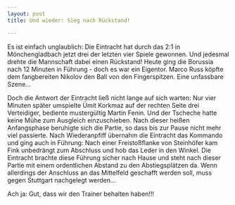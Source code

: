 ```yaml
---
layout: post
title: Und wieder: Sieg nach Rückstand!

---
```


Es ist einfach unglaublich: Die Eintracht hat durch das 2:1 in Mönchengladbach jetzt drei der letzten vier Spiele gewonnen. Und jedesmal drehte die Mannschaft dabei einen Rückstand! Heute ging die Borussia nach 12 Minuten in Führung - doch es war ein Eigentor. Marco Russ köpfte dem fangbereiten Nikolov den Ball von den Fingerspitzen. Eine unfassbare Szene...

Doch die Antwort der Eintracht ließ nicht lange auf sich warten: Nur vier Minuten später umspielte Ümit Korkmaz auf der rechten Seite drei Verteidiger, bediente mustergültig Martin Fenin. Und der Tscheche hatte keine Mühe zum Ausgleich einzuschieben. Nach dieser heißen Anfangsphase beruhigte sich die Partie, so dass bis zur Pause nicht mehr viel passierte. Nach Wiederanpfiff übernahm die Eintracht das Kommando und ging auch in Führung: Nach einer Freistoßflanke von Steinhöfer kam Fink unbedrängt zum Abschluss und hob das Leder in den Winkel. Die Eintracht brachte diese Führung sicher nach Hause und steht nach dieser Partie mit einem ordentlichen Abstand zu den Abstiegsplätzen da. Wenn allerdings der Anschluss an das Mittelfeld geschafft werden soll, muss gegen Stuttgart nachgelegt werden...

Ach ja: Gut, dass wir den Trainer behalten haben!!!
